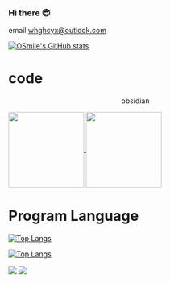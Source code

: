 ### Hi there 😎
email whghcyx@outlook.com

[![OSmile's GitHub stats](https://github-readme-stats.vercel.app/api?username=WHG555&show_icons=true&theme=transparent)](https://github.com/anuraghazra/github-readme-stats)

# code
<p align="center"> obsidian </p>
<a href="https://github.com/WHG555/obsidian-docker">
  <img align="center" height="150px" src="https://github-readme-stats.vercel.app/api/pin/?username=WHG555&repo=obsidian-docker&show_owner=true" />
</a>
<a href="https://github.com/WHG555/lunar-calendar">
  <img align="center" height="150px" src="https://github-readme-stats.vercel.app/api/pin/?username=WHG555&repo=lunar-calendar&show_owner=true" />
</a>


# Program Language
[![Top Langs](https://github-readme-stats.vercel.app/api/top-langs/?username=WHG555&layout=compact)](https://github.com/anuraghazra/github-readme-stats)

[![Top Langs](https://github-readme-stats.vercel.app/api/top-langs/?username=anuraghazra&layout=compact)](https://github.com/anuraghazra/github-readme-stats)



<a href="https://github.com/WHG555/linux">
  <img align="center" src="https://github-readme-stats.vercel.app/api/pin/?username=WHG555&repo=linux&show_owner=true" />
</a>
<a href="https://github.com/WHG555/obsidian-docker">
  <img align="center" src="https://github-readme-stats.vercel.app/api/pin/?username=WHG555&repo=obsidian-docker&show_owner=true" />
</a>
